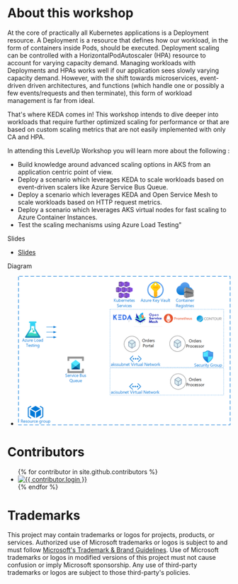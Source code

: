 #  About this workshop


At the core of practically all Kubernetes applications is a Deployment resource. A Deployment is a resource that defines how our workload, in the form of containers inside Pods, should be executed. Deployment scaling can be controlled with a HorizontalPodAutoscaler (HPA) resource to account for varying capacity demand. Managing workloads with Deployments and HPAs works well if our application sees slowly varying capacity demand. However, with the shift towards microservices, event-driven driven architectures, and functions (which handle one or possibly a few events/requests and then terminate), this form of workload management is far from ideal.
 
That's where KEDA comes in! This workshop intends to dive deeper into workloads that require further optimized scaling for performance or that are based on custom scaling metrics that are not easily implemented with only CA and HPA.
 
In attending this LevelUp Workshop you will learn more about the following :
- Build knowledge around advanced scaling options in AKS from an application centric point of view.
- Deploy a scenario which leverages KEDA to scale workloads based on event-driven scalers like Azure Service Bus Queue.
- Deploy a scenario which leverages KEDA and Open Service Mesh to scale workloads based on HTTP request metrics.
- Deploy a scenario which leverages AKS virtual nodes for fast scaling to Azure Container Instances.
- Test the scaling mechanisms using Azure Load Testing"

Slides

- [Slides](assets/slides/ppt.pttx)

Diagram

- ![Architecture - placeholder](assets/images/levelup-architecture.png)



# Contributors

<ul class="list-style-none">
{% for contributor in site.github.contributors %}
  <li class="d-inline-block mr-1">
     <a href="{{ contributor.html_url }}"><img src="{{ contributor.avatar_url }}" width="32" height="32" alt="{{ contributor.login }}"/></a>
  </li>
{% endfor %}
</ul>


# Trademarks

This project may contain trademarks or logos for projects, products, or services. Authorized use of Microsoft 
trademarks or logos is subject to and must follow 
[Microsoft's Trademark & Brand Guidelines](https://www.microsoft.com/en-us/legal/intellectualproperty/trademarks/usage/general).
Use of Microsoft trademarks or logos in modified versions of this project must not cause confusion or imply Microsoft sponsorship.
Any use of third-party trademarks or logos are subject to those third-party's policies.
